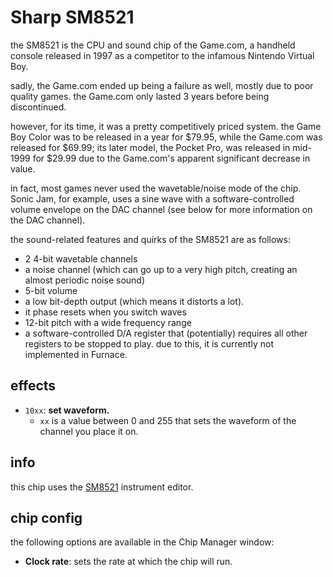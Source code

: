 # Sharp SM8521

the SM8521 is the CPU and sound chip of the Game.com, a handheld console released in 1997 as a competitor to the infamous Nintendo Virtual Boy.

sadly, the Game.com ended up being a failure as well, mostly due to poor quality games. the Game.com only lasted 3 years before being discontinued.

however, for its time, it was a pretty competitively priced system. the Game Boy Color was to be released in a year for $79.95, while the Game.com was released for $69.99; its later model, the Pocket Pro, was released in mid-1999 for $29.99 due to the Game.com's apparent significant decrease in value.

in fact, most games never used the wavetable/noise mode of the chip. Sonic Jam, for example, uses a sine wave with a software-controlled volume envelope on the DAC channel (see below for more information on the DAC channel).

the sound-related features and quirks of the SM8521 are as follows:
- 2 4-bit wavetable channels
- a noise channel (which can go up to a very high pitch, creating an almost periodic noise sound)
- 5-bit volume
- a low bit-depth output (which means it distorts a lot). 
- it phase resets when you switch waves
- 12-bit pitch with a wide frequency range
- a software-controlled D/A register that (potentially) requires all other registers to be stopped to play. due to this, it is currently not implemented in Furnace.

## effects

- `10xx`: **set waveform.**
  - `xx` is a value between 0 and 255 that sets the waveform of the channel you place it on.

## info

this chip uses the [SM8521](../4-instrument/sm8521.md) instrument editor.

## chip config

the following options are available in the Chip Manager window:

- **Clock rate**: sets the rate at which the chip will run.

